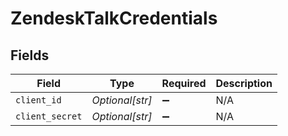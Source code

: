# ZendeskTalkCredentials


## Fields

| Field              | Type               | Required           | Description        |
| ------------------ | ------------------ | ------------------ | ------------------ |
| `client_id`        | *Optional[str]*    | :heavy_minus_sign: | N/A                |
| `client_secret`    | *Optional[str]*    | :heavy_minus_sign: | N/A                |